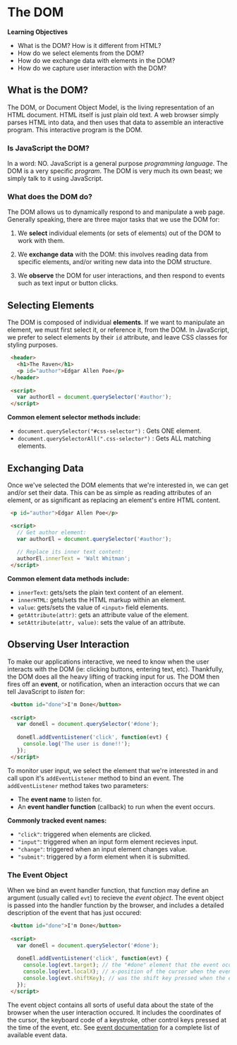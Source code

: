 # The DOM

**Learning Objectives**

- What is the DOM? How is it different from HTML?
- How do we select elements from the DOM?
- How do we exchange data with elements in the DOM?
- How do we capture user interaction with the DOM?

## What is the DOM?

The DOM, or Document Object Model, is the living representation of an HTML document. HTML itself is just plain old text. A web browser simply parses HTML into data, and then uses that data to assemble an interactive program. This interactive program is the DOM.

### Is JavaScript the DOM?

In a word: NO. JavaScript is a general purpose *programming language*. The DOM is a very specific *program*. The DOM is very much its own beast; we simply talk to it using JavaScript.

### What does the DOM do?

The DOM allows us to dynamically respond to and manipulate a web page. Generally speaking, there are three major tasks that we use the DOM for:

1. We **select** individual elements (or sets of elements) out of the DOM to work with them.

2. We **exchange data** with the DOM: this involves reading data from specific elements, and/or writing new data into the DOM structure.

3. We **observe** the DOM for user interactions, and then respond to events such as text input or button clicks.

## Selecting Elements

The DOM is composed of individual **elements**. If we want to manipulate an element, we must first select it, or reference it, from the DOM. In JavaScript, we prefer to select elements by their `id` attribute, and leave CSS classes for styling purposes.

```html
 <header>
   <h1>The Raven</h1>
   <p id="author">Edgar Allen Poe</p>
 </header>
 
 <script>
   var authorEl = document.querySelector('#author');
 </script>
```

**Common element selector methods include:**

 - `document.querySelector("#css-selector")` : Gets ONE element.
 - `document.querySelectorAll(".css-selector")` : Gets ALL matching elements.
 
## Exchanging Data

Once we've selected the DOM elements that we're interested in, we can get and/or set their data. This can be as simple as reading attributes of an element, or as significant as replacing an element's entire HTML content.

```html
 <p id="author">Edgar Allen Poe</p>

 <script>
   // Get author element:
   var authorEl = document.querySelector('#author');
   
   // Replace its inner text content:
   authorEl.innerText = 'Walt Whitman';
 </script>
```

**Common element data methods include:**

 - `innerText`: gets/sets the plain text content of an element.
 - `innerHTML`: gets/sets the HTML markup within an element.
 - `value`: gets/sets the value of `<input>` field elements.
 - `getAttribute(attr)`: gets an attribute value of the element.
 - `setAttribute(attr, value)`: sets the value of an attribute.
 
## Observing User Interaction

To make our applications interactive, we need to know when the user interacts with the DOM (ie: clicking buttons, entering text, etc). Thankfully, the DOM does all the heavy lifting of tracking input for us. The DOM then fires off an **event**, or notification, when an interaction occurs that we can tell JavaScript to *listen* for:

```html
 <button id="done">I'm Done</button>
 
 <script>
   var doneEl = document.querySelector('#done');
   
   doneEl.addEventListener('click', function(evt) {
     console.log('The user is done!!');
   });
 </script>
```

To monitor user input, we select the element that we're interested in and call upon it's `addEventListener` method to bind an event. The `addEventListener` method takes two parameters:

 - The **event name** to listen for.
 - An **event handler function** (callback) to run when the event occurs.

**Commonly tracked event names:**

 - `"click"`: triggered when elements are clicked.
 - `"input"`: triggered when an input form element recieves input.
 - `"change"`: triggered when an input element changes value.
 - `"submit"`: triggered by a form element when it is submitted.

### The Event Object

When we bind an event handler function, that function may define an argument (usually called `evt`) to recieve the *event object*. The event object is passed into the handler function by the browser, and includes a detailed description of the event that has just occured:

```html
 <button id="done">I'm Done</button>
 
 <script>
   var doneEl = document.querySelector('#done');
   
   doneEl.addEventListener('click', function(evt) {
     console.log(evt.target); // the "#done" element that the event occured on.
     console.log(evt.localX); // x-position of the cursor when the event occured.
     console.log(evt.shiftKey); // was the shift key pressed when the event occured?
   });
 </script>
```

The event object contains all sorts of useful data about the state of the browser when the user interaction occured. It includes the coordinates of the cursor, the keyboard code of a keystroke, other control keys pressed at the time of the event, etc. See [event documentation](https://developer.mozilla.org/en-US/docs/Web/API/Event) for a complete list of available event data.
